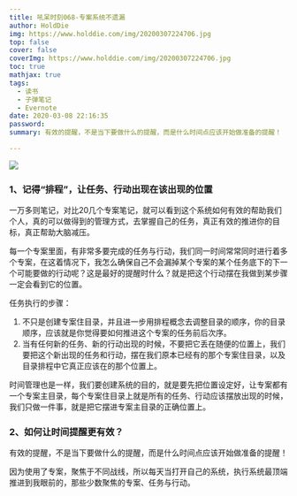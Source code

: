 ```yaml
---
title: 吼呆时刻068-专案系统不遗漏
author: HoldDie
img: https://www.holddie.com/img/20200307224706.jpg
top: false
cover: false
coverImg: https://www.holddie.com/img/20200307224706.jpg
toc: true
mathjax: true
tags:
  - 读书
  - 子弹笔记
  - Evernote
date: 2020-03-08 22:16:35
password:
summary: 有效的提醒，不是当下要做什么的提醒，而是什么时间点应该开始做准备的提醒！

---
```




![](https://www.holddie.com/img/20200307224706.jpg)

### 1、记得“排程”，让任务、行动出现在该出现的位置

一万多则笔记，对比20几个专案笔记，就可以看到这个系统如何有效的帮助我们个人，真的可以做得到的管理方式，去掌握自己的任务，真正有效的推进你的目标，真正帮助大脑减压。



每一个专案里面，有非常多要完成的任务与行动，我们同一时间常常同时进行着多个专案，在这着情况下，我怎么确保自己不会漏掉某个专案的某个任务底下的下一个可能要做的行动呢？这是最好的提醒时什么？就是把这个行动摆在我做到某步骤一定会看到它的位置。



任务执行的步骤：

1. 不只是创建专案住目录，并且进一步用排程概念去调整目录的顺序，你的目录顺序，应该就是你觉得要如何推进这个专案的任务前后次序。
2. 当有任何新的任务、新的行动出现的时候，不要把它丢在随便的位置上，我们要把这个新出现的任务和行动，摆在我们原本已经有的那个专案住目录，以及目录排程中它真正应该在的那个位置上。



时间管理也是一样，我们要创建系统的目的，就是要先把位置设定好，让专案都有一个专案主目录，每个专案住目录上就是所有的任务、行动应该摆放出现的时候，我们只做一件事，就是把它摆进专案主目录的正确位置上。

### 2、如何让时间提醒更有效？

有效的提醒，不是当下要做什么的提醒，而是什么时间点应该开始做准备的提醒！



因为使用了专案，聚焦于不同战线，所以每天当打开自己的系统，执行系统最顶端推进到我眼前的，那些少数聚焦的专案、任务与行动。








